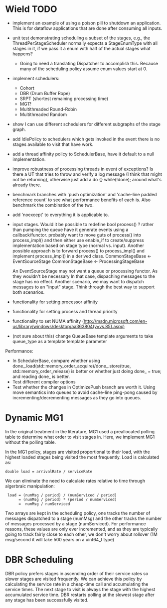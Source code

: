 # Wield TODO

- implement an example of using a poison pill to shutdown an application. This is for dataflow applications that are done after consuming all inputs.

- unit test demonstrating scheduling a subset of the stages, e.g., the ThreadPerStageScheduler normally expects a StageEnumType with all stages in it, if we pass it a enum with half of the actual stages what happens? 
  - Going to need a translating Dispatcher to accomplish this. Because many of the scheduling policy assume enum values start at 0. 

- implement schedulers:

    - Cohort 
    - DBR (Drum Buffer Rope)
    - SRPT (shortest remaining processing time)
    - MG1? 
    - Multithreaded Round-Robin
    - Multithreaded Random

- show I can use different schedulers for different subgraphs of the stage graph.

- add IdlePolicy to schedulers which gets invoked in the event there is no stages available to visit that have work. 

- add a thread affinity policy to SchedulerBase, have it default to a null implementation.
- improve robustness of processing threads in event of exceptions? Is there a UT that tries to throw and verify a log message (I think that might not be returning), otherwise just add a do {} while(!done); around what's already there.

- benchmark branches with 'push optimization' and 'cache-line padded reference count' to see what performance benefits of each is. Also benchmark the combination of the two.

- add 'noexcept' to everything it is applicable to. 
- input stages. Would it be possible to redefine bool process() ? 
  rather than pumping the queue have it generate events using a callback/functor.
  probably want to move guts of process() into process_impl() and then either use 
  enable_if to create/suppress implementation based on stage type (normal vs. input).
  Another possible approach is to forward process() to process_impl() and implement
  process_impl() in a derived class. 
		CommonStageBase <- EventSourceStage 
		CommonStageBase <- ProcessingStageBase
  
  An EventSourceStage may not want a queue or processing functor. As they wouldn't be necessary
  In that case, dispaching messages to the stage has no effect. Another scenario, we may want
  to dispatch messages to an "input" stage. Think through the best way to support both scenarios.
  

- functionality for setting processor affinity
- functionality for setting process and thread priority
- functionality to set NUMA affinity (http://msdn.microsoft.com/en-us/library/windows/desktop/aa363804(v=vs.85).aspx)
- (not sure about this) change QueueBase template arguments to take queue_type as a template template parameter

Performance:
- In SchedulerBase, compare whether using done_.load(std::memory_order_acquire)/done_.store(true, std::memory_order_release) is better or whether just doing done_ = true; and reading done_ is better.
- Test different compiler options
- Test whether the changes in OptimizePush branch are worth it. Using move semantics into queues to avoid cache-line ping-pong caused by incrementing/decrementing messages as they go into queues. 

# Dynamic MG1

In the original treatment in the literature, MG1 used a preallocated polling table to determine what order to visit stages in. Here, we implement MG1 without the polling table. 

In the MG1 policy, stages are visited proportional to their load, with the highest loaded stages being visited the most frequently. Load is calculated as:

    double load = arrivalRate / serviceRate 

We can eliminate the need to calculate rates relative to time through algerbraic manipulation:

     load = (numMsg / period) / (numServiced / period)
          = (numMsg / period) * (period / numServiced)
          =  numMsg / numServiced

Two arrays are kept in the scheduling policy, one tracks the number of messages dispatched to a stage (numMsg) and the other tracks the number of messages processed by a stage (numServiced). For performance reasons, these values are only ever incremented, and as they are typically going to track fairly close to each other, we don't worry about rollover (1M msg/second it will take 500 years on a uint64_t type)

# DBR Scheduling 
DBR policy prefers stages in ascending order of their service rates so slower stages are visited frequently. We can achieve this policy by calculating the service rate in a cheap-time call and accumulating the service times. The next stage to visit is always the stage with the highest accumulated service time. DBR restarts polling at the slowest stage after any stage has been successfully visited. 
